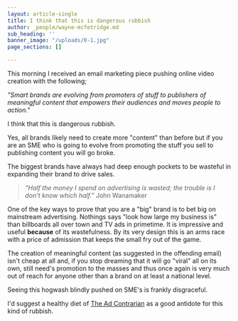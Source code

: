 ```yaml
---
layout: article-single
title: I think that this is dangerous rubbish
author: _people/wayne-mcfetridge.md
sub_heading: ''
banner_image: "/uploads/0-1.jpg"
page_sections: []

---
```

This morning I received an email marketing piece pushing online video creation with the following;

_"Smart brands are evolving from promoters of stuff to publishers of meaningful content that empowers their audiences and moves people to action."_

I think that this is dangerous rubbish.

Yes, all brands likely need to create more "content" than before but if you are an SME who is going to evolve from promoting the stuff you sell to publishing content you will go broke.

The biggest brands have always had deep enough pockets to be wasteful in expanding their brand to drive sales.

> _“Half the money I spend on advertising is wasted; the trouble is I don't know which half.”_ John Wanamaker

One of the key ways to prove that you are a "big" brand is to bet big on mainstream advertising. Nothings says "look how large my business is" than billboards all over town and TV ads in primetime. It is impressive and useful **because** of its wastefulness. By its very design this is an arms race with a price of admission that keeps the small fry out of the game.

The creation of meaningful content (as suggested in the offending email) isn't cheap at all and, if you stop dreaming that it will go "viral" all on its own, still need's promotion to the masses and thus once again is very much out of reach for anyone other than a brand on at least a national level.

Seeing this hogwash blindly pushed on SME's is frankly disgraceful.

I'd suggest a healthy diet of [The Ad Contrarian](http://adcontrarian.blogspot.com.au/) as a good antidote for this kind of rubbish.